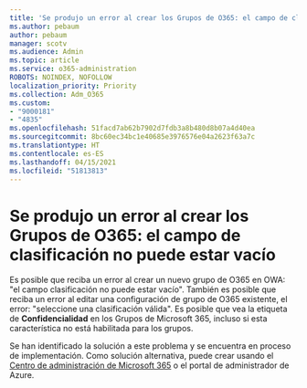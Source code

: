 ```yaml
---
title: 'Se produjo un error al crear los Grupos de O365: el campo de clasificación no puede estar vacío'
ms.author: pebaum
author: pebaum
manager: scotv
ms.audience: Admin
ms.topic: article
ms.service: o365-administration
ROBOTS: NOINDEX, NOFOLLOW
localization_priority: Priority
ms.collection: Adm_O365
ms.custom:
- "9000181"
- "4835"
ms.openlocfilehash: 51facd7ab62b7902d7fdb3a8b480d8b07a4d40ea
ms.sourcegitcommit: 8bc60ec34bc1e40685e3976576e04a2623f63a7c
ms.translationtype: HT
ms.contentlocale: es-ES
ms.lasthandoff: 04/15/2021
ms.locfileid: "51813813"
---
```

# <a name="error-creating-o365-groups-the-classification-field-cant-be-empty"></a>Se produjo un error al crear los Grupos de O365: el campo de clasificación no puede estar vacío

Es posible que reciba un error al crear un nuevo grupo de O365 en OWA: "el campo clasificación no puede estar vacío".  También es posible que reciba un error al editar una configuración de grupo de O365 existente, el error: "seleccione una clasificación válida".   Es posible que vea la etiqueta de **Confidencialidad** en los Grupos de Microsoft 365, incluso si esta característica no está habilitada para los grupos.

Se han identificado la solución a este problema y se encuentra en proceso de implementación.  Como solución alternativa, puede crear usando el [Centro de administración de Microsoft 365](https://docs.microsoft.com/microsoft-365/admin/create-groups/create-groups?view=o365-worldwide) o el portal de administrador de Azure.
